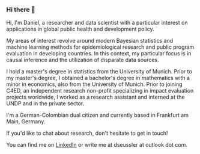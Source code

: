 ### Hi there 👋

Hi, I'm Daniel, a researcher and data scientist with a particular interest on applications in global public health and development policy.

My areas of interest revolve around modern Bayesian statistics and machine learning methods for epidemiological research and public program evaluation in developing countries. In this context, my particular focus is in causal inference and the utilization of disparate data sources.

I hold a master's degree in statistics from the University of Munich. Prior to my master's degree, I obtained a bachelor's degree in mathematics with a minor in economics, also from the University of Munich. Prior to joining C4ED, an independent research non-profit specializing in impact evaluation projects worldwide, I worked as a research assistant and interned at the UNDP and in the private sector. 

I'm a German-Colombian dual citizen and currently based in Frankfurt am Main, Germany.

If you'd like to chat about research, don't hesitate to get in touch!

You can find me on [LinkedIn](https://www.linkedin.com/daniel-seussler/) or write me at dseussler at outlook dot com. 

<!--
**danielseussler/danielseussler** is a ✨ _special_ ✨ repository because its `README.md` (this file) appears on your GitHub profile.

Here are some ideas to get you started:

- 🔭 I’m currently working on ...
- 🌱 I’m currently learning ...
- 👯 I’m looking to collaborate on ...
- 🤔 I’m looking for help with ...
- 💬 Ask me about ...
- 📫 How to reach me: ...
- 😄 Pronouns: ...
- ⚡ Fun fact: ...

See also [danielseussler.github.io](https://danielseussler.github.io).
-->

